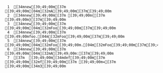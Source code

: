      1	[34mnew[39;49;00m[37m [39;49;00m[04m[32mA[39;49;00m[37m[39;49;00m
     2	[34mnew[39;49;00m[37m [39;49;00m{[37m [39;49;00m}[37m[39;49;00m
     3	[34mnew[39;49;00m[37m [39;49;00m[04m[32mFoo[39;49;00m[37m[39;49;00m
     4	[34mnew[39;49;00m[37m [39;49;00mfoo.[04m[32mFoo[39;49;00m[37m[39;49;00m
     5	[34mnew[39;49;00m[37m [39;49;00m[04m[32mFoo[39;49;00m.[04m[32mFoo[39;49;00m[37m[39;49;00m
     6	[34mnew[39;49;00m[37m [39;49;00m[04m[32mA[39;49;00m:[37m[39;49;00m
     7	[37m  [39;49;00m[34mdef[39;49;00m[37m [39;49;00m[32mf[39;49;00m[37m [39;49;00m=[37m [39;49;00m[34m3[39;49;00m
